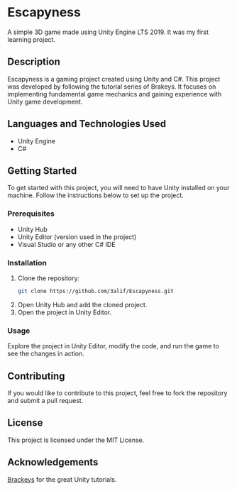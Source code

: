 # Escapyness

A simple 3D game made using Unity Engine LTS 2019. It was my first learning project.

## Description

Escapyness is a gaming project created using Unity and C#. This project was developed by following the tutorial series of Brakeys. It focuses on implementing fundamental game mechanics and gaining experience with Unity game development.

## Languages and Technologies Used

- Unity Engine
- C#

## Getting Started

To get started with this project, you will need to have Unity installed on your machine. Follow the instructions below to set up the project.

### Prerequisites

- Unity Hub
- Unity Editor (version used in the project)
- Visual Studio or any other C# IDE

### Installation

1. Clone the repository:
   ```sh
   git clone https://github.com/3alif/Escapyness.git
   ```
2. Open Unity Hub and add the cloned project.
3. Open the project in Unity Editor.

### Usage

Explore the project in Unity Editor, modify the code, and run the game to see the changes in action.

## Contributing

If you would like to contribute to this project, feel free to fork the repository and submit a pull request.

## License

This project is licensed under the MIT License.

## Acknowledgements

[Brackeys]() for the great Unity tutorials.
